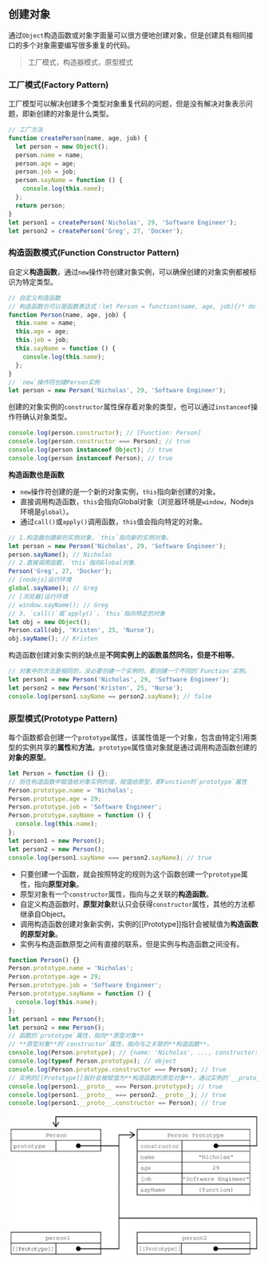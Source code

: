 ## 创建对象

通过`Object`构造函数或对象字面量可以很方便地创建对象，但是创建具有相同接口的多个对象需要编写很多重复的代码。

> 工厂模式，构造器模式，原型模式

### 工厂模式(Factory Pattern)

工厂模型可以解决创建多个类型对象重复代码的问题，但是没有解决对象表示问题，即新创建的对象是什么类型。

```js
// 工厂方法
function createPerson(name, age, job) {
  let person = new Object();
  person.name = name;
  person.age = age;
  person.job = job;
  person.sayName = function () {
    console.log(this.name);
  };
  return person;
}
let person1 = createPerson('Nicholas', 29, 'Software Engineer');
let person2 = createPerson('Greg', 27, 'Docker');
```

### 构造函数模式(Function Constructor Pattern)

自定义**构造函数**，通过`new`操作符创建对象实例，可以确保创建的对象实例都被标识为特定类型。

```js
// 自定义构造函数
// 构造函数也可以是函数表达式：let Person = function(name, age, job){/* do something*/}
function Person(name, age, job) {
  this.name = name;
  this.age = age;
  this.job = job;
  this.sayName = function () {
    console.log(this.name);
  };
}
// `new`操作符创建Person实例
let person = new Person('Nicholas', 29, 'Software Engineer');
```

创建的对象实例的`constructor`属性保存着对象的类型，也可以通过`instanceof`操作符确认对象类型。

```js
console.log(person.constructor); // [Function: Person]
console.log(person.constructor === Person); // true
console.log(person instanceof Object); // true
console.log(person instanceof Person); // true
```

**构造函数也是函数**

- `new`操作符创建的是一个新的对象实例，`this`指向新创建的对象。
- 直接调用构造函数，`this`会指向Global对象（浏览器环境是`window`，Nodejs环境是`global`）。
- 通过`call()`或`apply()`调用函数，`this`值会指向特定的对象。

```js
// 1.构造器创建新的实例对象，`this`指向新的实例对象。
let person = new Person('Nicholas', 29, 'Software Engineer');
person.sayName(); // Nicholas
// 2.直接调用函数，`this`指向Global对象.
Person('Greg', 27, 'Docker');
// [nodejs]运行环境
global.sayName(); // Greg
// [浏览器]运行环境
// window.sayName(); // Greg
// 3. `call()`或`apply()`，`this`指向特定的对象
let obj = new Object();
Person.call(obj, 'Kristen', 25, 'Nurse');
obj.sayName(); // Kristen
```

构造函数创建对象实例的缺点是**不同实例上的函数虽然同名，但是不相等**。
```js
// 对象中的方法是相同的，没必要创建一个实例时，都创建一个不同的`Function`实例。
let person1 = new Person('Nicholas', 29, 'Software Engineer');
let person2 = new Person('Kristen', 25, 'Nurse');
console.log(person1.sayName == person2.sayName); // false
```

### 原型模式(Prototype Pattern)

每个函数都会创建一个`prototype`属性，该属性值是一个对象，包含由特定引用类型的实例共享的**属性**和**方法**。`prototype`属性值对象就是通过调用构造函数创建的**对象的原型**。

```js
let Person = function () {};
// 将在构造函数中赋值给对象实例的值，赋值给原型，即Function的`prototype`属性
Person.prototype.name = 'Nicholas';
Person.prototype.age = 29;
Person.prototype.job = 'Software Engineer';
Person.prototype.sayName = function () {
  console.log(this.name);
};
let person1 = new Person();
let person2 = new Person();
console.log(person1.sayName === person2.sayName); // true
```

- 只要创建一个函数，就会按照特定的规则为这个函数创建一个`prototype`属性，指向**原型对象**。
- 原型对象有一个`constructor`属性，指向与之关联的**构造函数**。
- 自定义构造函数时，**原型对象**默认只会获得`constructor`属性，其他的方法都继承自Object。
- 调用构造函数创建对象新实例，实例的[[Prototype]]指针会被赋值为**构造函数的原型对象**。
- 实例与构造函数原型之间有直接的联系，但是实例与构造函数之间没有。

```js
function Person() {}
Person.prototype.name = 'Nicholas';
Person.prototype.age = 29;
Person.prototype.job = 'Software Engineer';
Person.prototype.sayName = function () {
  console.log(this.name);
};
let person1 = new Person();
let person2 = new Person();
// 函数的`prototype`属性，指向**原型对象**
// **原型对象**的`constructor`属性，指向与之关联的**构造函数**。
console.log(Person.prototype); // {name: 'Nicholas', ..., constructor: ƒ Person(), [[Prototype]]: Object}
console.log(typeof Person.prototype); // object
console.log(Person.prototype.constructor === Person); // true
// 实例的[[Prototype]]指针会被赋值为**构造函数的原型对象**，通过实例的`__proto__`属性暴露
console.log(person1.__proto__ === Person.prototype); // true
console.log(person1.__proto__ === person2.__proto__); // true
console.log(person1.__proto__.constructor == Person); // true
```
![](../_Resources/JS_Object_Prototype.png)











